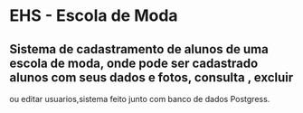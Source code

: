 # EHS - Escola de Moda

## Sistema de cadastramento de alunos de uma escola de moda, onde pode ser cadastrado alunos com seus dados e fotos, consulta , excluir 
ou editar usuarios,sistema feito junto com banco de dados Postgress.
